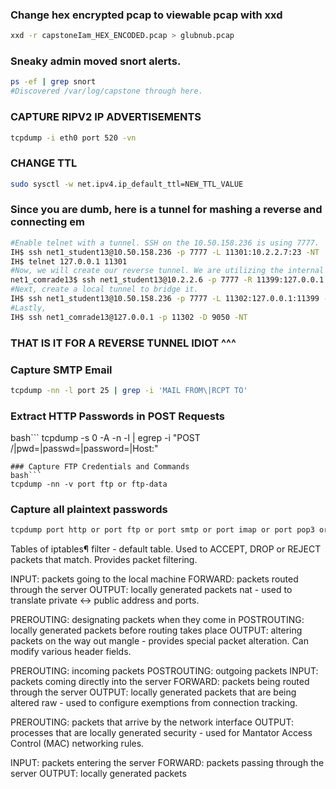 ### Change hex encrypted pcap to viewable pcap with xxd
```bash
xxd -r capstoneIam_HEX_ENCODED.pcap > glubnub.pcap
```
### Sneaky admin moved snort alerts.
```bash
ps -ef | grep snort
#Discovered /var/log/capstone through here.
```
### CAPTURE RIPV2 IP ADVERTISEMENTS
```bash
tcpdump -i eth0 port 520 -vn
```
### CHANGE TTL
```bash
sudo sysctl -w net.ipv4.ip_default_ttl=NEW_TTL_VALUE
```
### Since you are dumb, here is a tunnel for mashing a reverse and connecting em
```bash
#Enable telnet with a tunnel. SSH on the 10.50.158.236 is using 7777.
IH$ ssh net1_student13@10.50.158.236 -p 7777 -L 11301:10.2.2.7:23 -NT
IH$ telnet 127.0.0.1 11301
#Now, we will create our reverse tunnel. We are utilizing the internal (.6) using it's ssh port. The 2222 states what our ssh port is to utilize for the function.
net1_comrade13$ ssh net1_student13@10.2.2.6 -p 7777 -R 11399:127.0.0.1:2222 -NT
#Next, create a local tunnel to bridge it. 
IH$ ssh net1_student13@10.50.158.236 -p 7777 -L 11302:127.0.0.1:11399 -NT
#Lastly,
IH$ ssh net1_comrade13@127.0.0.1 -p 11302 -D 9050 -NT
```
### THAT IS IT FOR A REVERSE TUNNEL IDIOT ^^^
### Capture SMTP Email
```bash
tcpdump -nn -l port 25 | grep -i 'MAIL FROM\|RCPT TO'
```
### Extract HTTP Passwords in POST Requests
bash```
tcpdump -s 0 -A -n -l | egrep -i "POST /|pwd=|passwd=|password=|Host:"
```
### Capture FTP Credentials and Commands
bash```
tcpdump -nn -v port ftp or ftp-data
```
### Capture all plaintext passwords
```bash
tcpdump port http or port ftp or port smtp or port imap or port pop3 or port telnet -l -A | egrep -i -B5 'pass=|pwd=|log=|login=|user=|username=|pw=|pas
```
Tables of iptables¶
filter - default table. Used to ACCEPT, DROP or REJECT packets that match. Provides packet filtering.

INPUT: packets going to the local machine
FORWARD: packets routed through the server
OUTPUT: locally generated packets
nat - used to translate private ↔ public address and ports.

PREROUTING: designating packets when they come in
POSTROUTING: locally generated packets before routing takes place
OUTPUT: altering packets on the way out
mangle - provides special packet alteration. Can modify various header fields.

PREROUTING: incoming packets
POSTROUTING: outgoing packets
INPUT: packets coming directly into the server
FORWARD: packets being routed through the server
OUTPUT: locally generated packets that are being altered
raw - used to configure exemptions from connection tracking.

PREROUTING: packets that arrive by the network interface
OUTPUT: processes that are locally generated
security - used for Mantator Access Control (MAC) networking rules.

INPUT: packets entering the server
FORWARD: packets passing through the server
OUTPUT: locally generated packets

